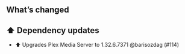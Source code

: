 ## What’s changed

## ⬆️ Dependency updates

- ⬆️ Upgrades Plex Media Server to 1.32.6.7371 @barisozdag (#114)
